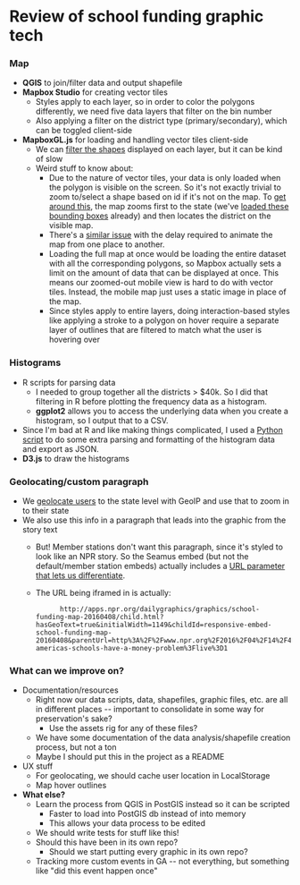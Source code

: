 # Review of school funding graphic tech

### Map

- **QGIS** to join/filter data and output shapefile
- **Mapbox Studio** for creating vector tiles
	- Styles apply to each layer, so in order to color the polygons differently, we need five data layers that filter on the bin number
	- Also applying a filter on the district type (primary/secondary), which can be toggled client-side
- **MapboxGL.js** for loading and handling vector tiles client-side
	- We can [filter the shapes](js/graphic.js#L263) displayed on each layer, but it can be kind of slow
	- Weird stuff to know about:
		- Due to the nature of vector tiles, your data is only loaded when the polygon is visible on the screen. So it's not exactly trivial to zoom to/select a shape based on id if it's not on the map. To [get around this](js/graphic.js#L343), the map zooms first to the state (we've [loaded these bounding boxes](js/graphic.js#L988) already) and then locates the district on the visible map.
		- There's a [similar issue](js/graphic.js#L357) with the delay required to animate the map from one place to another.
		- Loading the full map at once would be loading the entire dataset with all the corresponding polygons, so Mapbox actually sets a limit on the amount of data that can be displayed at once. This means our zoomed-out mobile view is hard to do with vector tiles. Instead, the mobile map just uses a static image in place of the map.
		- Since styles apply to entire layers, doing interaction-based styles like applying a stroke to a polygon on hover require a separate layer of outlines that are filtered to match what the user is hovering over


### Histograms

- R scripts for parsing data
	- I needed to group together all the districts > $40k. So I did that filtering in R before plotting the frequency data as a histogram.
	- **ggplot2** allows you to access the underlying data when you create a histogram, so I output that to a CSV.
- Since I'm bad at R and like making things complicated, I used a [Python script](data/datautils/create_hist.py) to do some extra parsing and formatting of the histogram data and export as JSON.
- **D3.js** to draw the histograms


### Geolocating/custom paragraph

- We [geolocate users](js/graphic.js#L933) to the state level with GeoIP and use that to zoom in to their state
- We also use this info in a paragraph that leads into the graphic from the story text
	- But! Member stations don't want this paragraph, since it's styled to look like an NPR story. So the Seamus embed (but not the default/member station embeds) actually includes a [URL parameter that lets us differentiate](js/graphic.js#L214).
	- The URL being iframed in is actually:

				http://apps.npr.org/dailygraphics/graphics/school-funding-map-20160408/child.html?hasGeoText=true&initialWidth=1149&childId=responsive-embed-school-funding-map-20160408&parentUrl=http%3A%2F%2Fwww.npr.org%2F2016%2F04%2F14%2F474256366%2Fwhy-americas-schools-have-a-money-problem%3Flive%3D1


### What can we improve on?

- Documentation/resources
	- Right now our data scripts, data, shapefiles, graphic files, etc. are all in different places -- important to consolidate in some way for preservation's sake?
		- Use the assets rig for any of these files?
	- We have some documentation of the data analysis/shapefile creation process, but not a ton
	- Maybe I should put this in the project as a README
- UX stuff
	- For geolocating, we should cache user location in LocalStorage
	- Map hover outlines
- **What else?**
	- Learn the process from QGIS in PostGIS instead so it can be scripted
		- Faster to load into PostGIS db instead of into memory
		- This allows your data process to be edited
	- We should write tests for stuff like this!
	- Should this have been in its own repo?
		- Should we start putting every graphic in its own repo?
	- Tracking more custom events in GA -- not everything, but something like "did this event happen once"
